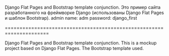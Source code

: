 Django Flat Pages and Bootstrap template conjunction.
Это пример сайта разработанного на фреймворке Django (использованы Django Flat Pages и шаблон Bootstrap).
admin name: adm
password: django_first

=====================================================================

Django Flat Pages and Bootstrap template conjunction.
This is a mockup project based on Django Flat Pages.
The Bootstrap template used.
